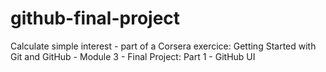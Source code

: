 # github-final-project
Calculate simple interest - part of a Corsera exercice: Getting Started with Git and GitHub - Module 3 - Final Project: Part 1 - GitHub UI
